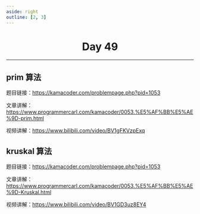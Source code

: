 ```yaml
---
aside: right
outline: [2, 3]
---
```


<h1 style="text-align: center; font-weight: bold;">Day 49</h1>

---

## prim 算法

题目链接：https://kamacoder.com/problempage.php?pid=1053

文章讲解：https://www.programmercarl.com/kamacoder/0053.%E5%AF%BB%E5%AE%9D-prim.html

视频讲解：https://www.bilibili.com/video/BV1gFKVzpExq

## kruskal 算法

题目链接：https://kamacoder.com/problempage.php?pid=1053

文章讲解：https://www.programmercarl.com/kamacoder/0053.%E5%AF%BB%E5%AE%9D-Kruskal.html

视频讲解：https://www.bilibili.com/video/BV1GD3uz8EY4
